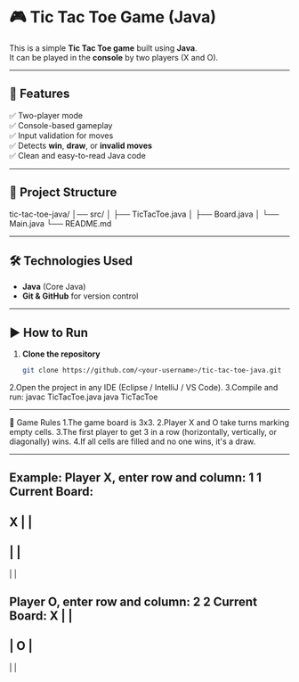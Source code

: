 # 🎮 Tic Tac Toe Game (Java)

This is a simple **Tic Tac Toe game** built using **Java**.  
It can be played in the **console** by two players (X and O).  

---

## 🚀 Features
✅ Two-player mode  
✅ Console-based gameplay  
✅ Input validation for moves  
✅ Detects **win**, **draw**, or **invalid moves**  
✅ Clean and easy-to-read Java code  

---

## 📂 Project Structure
tic-tac-toe-java/
│── src/
│ ├── TicTacToe.java
│ ├── Board.java
│ └── Main.java
└── README.md

---

## 🛠️ Technologies Used
- **Java** (Core Java)
- **Git & GitHub** for version control

---

## ▶️ How to Run
1. **Clone the repository**
   ```bash
   git clone https://github.com/<your-username>/tic-tac-toe-java.git
2.Open the project in any IDE (Eclipse / IntelliJ / VS Code).
3.Compile and run:
javac TicTacToe.java
java TicTacToe

---

🎯 Game Rules
1.The game board is 3x3.
2.Player X and O take turns marking empty cells.
3.The first player to get 3 in a row (horizontally, vertically, or diagonally) wins.
4.If all cells are filled and no one wins, it's a draw.

---

Example:
Player X, enter row and column: 1 1
Current Board:
---------
X |   |  
---------
  |   |  
---------
  |   |  

Player O, enter row and column: 2 2
Current Board:
X |   |  
---------
  | O |  
---------
  |   |  
